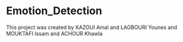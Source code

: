 # Emotion_Detection
This project was created by KAZOUI Amal and LAGBOURI Younes and MOUKTAFI Issam and ACHOUR Khawla 
